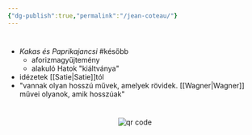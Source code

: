 ```yaml
---
{"dg-publish":true,"permalink":"/jean-coteau/"}
---
```


#
- *Kakas és Paprikajancsi* #később 
	- aforizmagyűjtemény
	- alakuló Hatok "kiáltványa"
- idézetek [[Satie\|Satie]]tól
- "vannak olyan hosszú művek, amelyek rövidek. [[Wagner\|Wagner]] művei olyanok, amik hosszúak"



#
<p style="text-align: center;"><img src="https://chart.googleapis.com/chart?cht=qr&chl=https://notes.andrasdenes.com/jean-coteau&chs=180x180&choe=UTF-8&chld=L|2" alt="qr code"></p>

